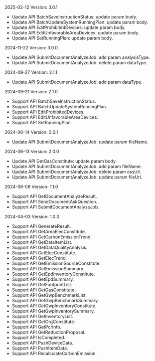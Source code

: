2025-02-12 Version: 3.0.1
- Update API BatchSaveInstructionStatus: update param body.
- Update API BatchUpdateSystemRunningPlan: update param body.
- Update API EditProhibitedDevices: update param body.
- Update API EditUnfavorableAreaDevices: update param body.
- Update API SetRunningPlan: update param body.


2024-11-22 Version: 3.0.0
- Update API SubmitDocumentAnalyzeJob: add param analysisType.
- Update API SubmitDocumentAnalyzeJob: delete param dataType.


2024-09-27 Version: 2.1.1
- Update API SubmitDocumentAnalyzeJob: add param dataType.


2024-09-21 Version: 2.1.0
- Support API BatchSaveInstructionStatus.
- Support API BatchUpdateSystemRunningPlan.
- Support API EditProhibitedDevices.
- Support API EditUnfavorableAreaDevices.
- Support API SetRunningPlan.


2024-06-14 Version: 2.0.1
- Update API SubmitDocumentAnalyzeJob: update param fileName.


2024-06-13 Version: 2.0.0
- Update API GetGasConstitute: update param body.
- Update API SubmitDocumentAnalyzeJob: add param fileName.
- Update API SubmitDocumentAnalyzeJob: delete param ossUrl.
- Update API SubmitDocumentAnalyzeJob: update param fileUrl.


2024-06-06 Version: 1.1.0
- Support API GetDocumentAnalyzeResult.
- Support API SendDocumentAskQuestion.
- Support API SubmitDocumentAnalyzeJob.


2024-04-03 Version: 1.0.0
- Support API GenerateResult.
- Support API GetAreaElecConstitute.
- Support API GetCarbonEmissionTrend.
- Support API GetDataItemList.
- Support API GetDataQualityAnalysis.
- Support API GetElecConstitute.
- Support API GetElecTrend.
- Support API GetEmissionSourceConstitute.
- Support API GetEmissionSummary.
- Support API GetEpdInventoryConstitute.
- Support API GetEpdSummary.
- Support API GetFootprintList.
- Support API GetGasConstitute.
- Support API GetGwpBenchmarkList.
- Support API GetGwpBenchmarkSummary.
- Support API GetGwpInventoryConstitute.
- Support API GetGwpInventorySummary.
- Support API GetInventoryList.
- Support API GetOrgConstitute.
- Support API GetPcrInfo.
- Support API GetReductionProposal.
- Support API IsCompleted.
- Support API PushDeviceData.
- Support API PushItemData.
- Support API RecalculateCarbonEmission.


